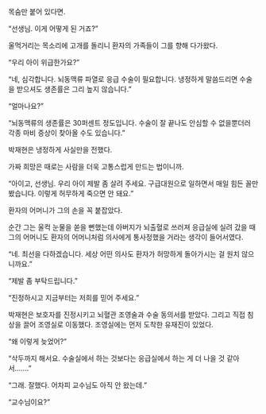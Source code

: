 목숨만 붙어 있다면.

“선생님. 이게 어떻게 된 거죠?”

울먹거리는 목소리에 고개를 돌리니 환자의 가족들이 그를 향해 다가왔다.

“우리 아이 위급한가요?”

“네, 심각합니다. 뇌동맥류 파열로 응급 수술이 필요합니다. 냉정하게 말씀드리면 수술을 받으셔도 생존률은 그리 높지 않습니다.”

“얼마나요?”

“뇌동맥류의 생존률은 30퍼센트 정도입니다. 수술이 잘 끝나도 안심할 수 없을뿐더러 각종 마비 증상이 찾아올 수도 있습니다.”

박재현은 냉정하게 사실만을 전했다.

가짜 희망은 때로는 사람을 더욱 고통스럽게 만드는 법이니까.

“아이고, 선생님. 우리 아이 제발 좀 살려 주세요. 구급대원으로 일하면서 매일 힘든 꼴만 봤습니다. 이렇게 허무하게 죽으면 안 돼요.”

환자의 어머니가 그의 손을 꼭 붙잡았다.

순간 그는 울컥 눈물을 쏟을 뻔했는데 아버지가 뇌출혈로 쓰러져 응급실에 실려 갔을 때 그의 어머니도 환자의 어머니처럼 의사에게 통사정했을 거라는 생각이 들어서였다.

“네. 최선을 다하겠습니다. 세상 어떤 의사도 환자가 허망하게 돌아가시는 걸 원치 않으니까요.”

“제발 좀 부탁드립니다.”

“진정하시고 지금부터는 저희를 믿어 주세요.”

박재현은 보호자를 진정시키고 뇌혈관 조영술과 수술 동의서를 받았다. 그리고 직접 침상을 끌어 조영실로 이동했다. 조영실에는 먼저 도착한 유재진이 있었다.

“왜 이렇게 늦었어?”

“삭두까지 해서요. 수술실에서 하는 것보다는 응급실에서 하는 게 더 나을 것 같아서…….”

“그래. 잘했다. 어차피 교수님도 아직 안 왔는데.”

“교수님이요?”